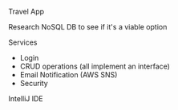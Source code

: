 Travel App 

Research NoSQL DB to see if it's a viable option

Services
- Login
- CRUD operations (all implement an interface)
- Email Notification (AWS SNS)
- Security

IntelliJ IDE